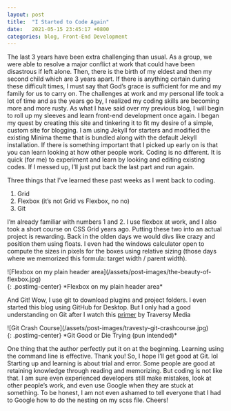 ```yaml
---
layout: post
title:  "I Started to Code Again"
date:   2021-05-15 23:45:17 +0800
categories: blog, Front-End Development
---
```

The last 3 years have been extra challenging than usual. As a group, we were able to resolve a major conflict at work that could have been disastrous if left alone. Then, there is the birth of my eldest and then my second child which are 3 years apart. If there is anything certain during these difficult times, I must say that God’s grace is sufficient for me and my family for us to carry on. 
The challenges at work and my personal life took a lot of time and as the years go by, I realized my coding skills are becoming more and more rusty. As what I have said over my previous blog, I will begin to roll up my sleeves and learn front-end development once again. 
I began my quest by creating this site and tinkering it to fit my desire of a simple, custom site for blogging. I am using Jekyll for starters and modified the existing Minima theme that is bundled along with the default Jekyll installation. 
If there is something important that I picked up early on is that you can learn looking at how other people work. Coding is no different. It is quick (for me) to experiment and learn by looking and editing existing codes. If I messed up, I’ll just put back the last part and run again.

Three things that I’ve learned these past weeks as I went back to coding.

1.	Grid
2.	Flexbox (it’s not Grid vs Flexbox, no no)
3.	Git

I’m already familiar with numbers 1 and 2. I use flexbox at work, and I also took a short course on CSS Grid years ago. Putting these two into an actual project is rewarding. Back in the olden days we would divs like crazy and position them using floats. I even had the windows calculator open to compute the sizes in pixels for the boxes using relative sizing (those days where we memorized this formula: target width / parent width).

<div class="post-page-image" markdown="1">
![Flexbox on my plain header area](/assets/post-images/the-beauty-of-flexbox.jpg)
</div>{: .postimg-center}
*Flexbox on my plain header area*

And Git! Wow, I use git to download plugins and project folders. I even started this blog using GitHub for Desktop. But I only had a good understanding on Git after I watch this [primer](https://www.youtube.com/watch?v=SWYqp7iY_Tc) by Traversy Media 

<div class="post-page-image" markdown="1">
![Git Crash Course](/assets/post-images/travesty-git-crashcourse.jpg)
</div>{: .postimg-center}
*Git Good or Die Trying (pun intended)*




One thing that the author perfectly put it on at the beginning. Learning using the command line is effective. Thank you! So, I hope I’ll get good at Git. lol
Starting up and learning is about trial and error. Some people are good at retaining knowledge through reading and memorizing. But coding is not like that. I am sure even experienced developers still make mistakes, look at other people’s work, and even use Google when they are stuck at something. To be honest, I am not even ashamed to tell everyone that I had to Google how to do the nesting on my scss file. Cheers!


